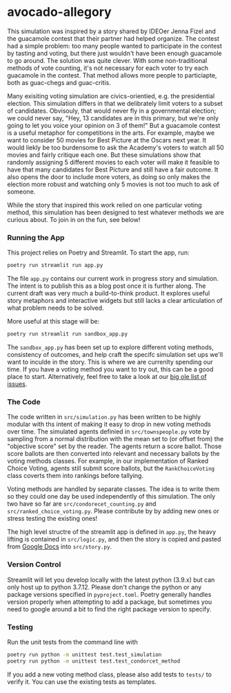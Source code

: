 # avocado-allegory

This simulation was inspired by a story shared by IDEOer Jenna Fizel and the guacamole contest that their partner had helped organize. The contest had a simple problem: too many people wanted to participate in the contest by tasting and voting, but there just wouldn't have been enough guacamole to go around. The solution was quite clever. With some non-traditional methods of vote counting, it's not necessary for each voter to try each guacamole in the contest. That method allows more people to particiapte, both as guac-chegs and guac-critis.

Many exisiting voting simulation are civics-orientied, e.g. the presidential election. This simulation differs in that we delibrately limit voters to a subset of candidates. Obvisouly, that would never fly in a governmental election; we could never say, "Hey, 13 candidates are in this primary, but we're only going to let you voice your opinion on 3 of them!" But a guacamole contest is a useful metaphor for competitions in the arts. For example, maybe we want to consider 50 movies for Best Picture at the Oscars next year. It would liekly be too burdensome to ask the Academy's voters to watch all 50 movies and fairly critique each one. But these simulations show that randomly assigning 5 different movies to each voter will make it feasible to have that many candidates for Best Picture and still have a fair outcome. It also opens the door to include more voters, as doing so only makes the election more robust and watching only 5 movies is not too much to ask of someone.

While the story that inspired this work relied on one particular voting method, this simulation has been designed to test whatever methods we are curious about. To join in on the fun, see below!


### Running the App
This project relies on Poetry and Streamlit. To start the app, run:
```bash
poetry run streamlit run app.py
```

The file `app.py` contains our current work in progress story and simulation. The intent is to publish this as a blog post once it is further along. The current draft was very much a build-to-think product. It explores useful story metaphors and interactive widgets but still lacks a clear articulation of what problem needs to be solved.

More useful at this stage will be:
```bash
poetry run streamlit run sandbox_app.py
```

The `sandbox_app.py` has been set up to explore different voting methods, consistency of outcomes, and help craft the specifc simulation set ups we'll want to inculde in the story. This is where we are currenlty spending our time. If you have a voting method you want to try out, this can be a good place to start. Alternatively, feel free to take a look at our [big ole list of issues](https://github.com/ideo/avocado-allegory/projects/1).


### The Code
The code written in `src/simulation.py` has been written to be highly modular with ths intent of making it easy to drop in new voting methods over time. The simulated agents definied in `src/townspeople.py` vote by sampling from a normal distribution with the mean set to (or offset from) the "objective score" set by the reader. The agents return a score ballot. Those score ballots are then converted into relevant and necessary ballots by the voting methods classes. For example, in our implementation of Ranked Choice Voting, agents still submit score ballots, but the `RankChoiceVoting` class coverts them into rankings before tallying.

Voting methods are handled by separate classes. The idea is to write them so they could one day be used independently of this simulation. The only two have so far are `src/condorecet_counting.py` and `src/ranked_choice_voting.py`. Please contribute by by adding new ones or stress testing the existing ones!

The high level structre of the streamlit app is defined in `app.py`, the heavy lifting is contained in `src/logic.py`, and then the story is copied and pasted from [Google Docs](https://docs.google.com/document/d/1CA9NXp8I9b6ds16khcJLrY1ZL7ZBABK6KRu9SvBL5JI/edit?usp=sharing) into `src/story.py`.


### Version Control
Streamlit will let you develop locally with the latest python (3.9.x) but can only host up to python 3.7.12. Please don't change the python or any package versions specified in `pyproject.toml`. Poetry generally handles version properly when attempting to add a package, but sometimes you need to google around a bit to find the right package version to specify.


### Testing
Run the unit tests from the command line with 
```bash
poetry run python -m unittest test.test_simulation
poetry run python -m unittest test.test_condorcet_method
```

If you add a new voting method class, please also add tests to `tests/` to verify it. You can use the existing tests as templates.